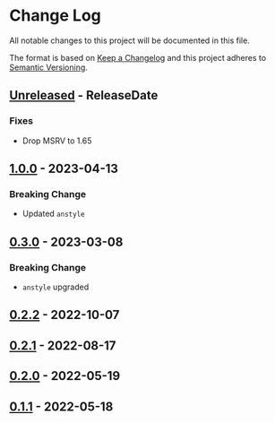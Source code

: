 # Change Log
All notable changes to this project will be documented in this file.

The format is based on [Keep a Changelog](http://keepachangelog.com/)
and this project adheres to [Semantic Versioning](http://semver.org/).

<!-- next-header -->
## [Unreleased] - ReleaseDate

### Fixes

- Drop MSRV to 1.65

## [1.0.0] - 2023-04-13

### Breaking Change

- Updated `anstyle`

## [0.3.0] - 2023-03-08

### Breaking Change

- `anstyle` upgraded

## [0.2.2] - 2022-10-07

## [0.2.1] - 2022-08-17

## [0.2.0] - 2022-05-19

## [0.1.1] - 2022-05-18

<!-- next-url -->
[Unreleased]: https://github.com/rust-cli/anstyle/compare/anstyle-yansi-v1.0.0...HEAD
[1.0.0]: https://github.com/rust-cli/anstyle/compare/anstyle-yansi-v0.3.0...anstyle-yansi-v1.0.0
[0.3.0]: https://github.com/rust-cli/anstyle/compare/anstyle-yansi-v0.2.2...anstyle-yansi-v0.3.0
[0.2.2]: https://github.com/rust-cli/anstyle/compare/anstyle-yansi-v0.2.1...anstyle-yansi-v0.2.2
[0.2.1]: https://github.com/rust-cli/anstyle/compare/anstyle-yansi-v0.2.0...anstyle-yansi-v0.2.1
[0.2.0]: https://github.com/rust-cli/anstyle/compare/anstyle-yansi-v0.1.1...anstyle-yansi-v0.2.0
[0.1.1]: https://github.com/rust-cli/anstyle/compare/1fd4f936999b5b3ecd5e3f0d8decb9e9c62b7f24...anstyle-yansi-v0.1.1
